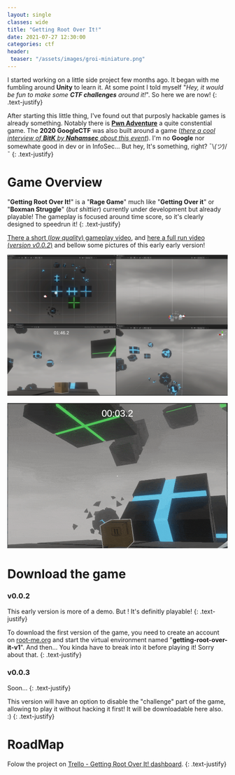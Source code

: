 ```yaml
---
layout: single
classes: wide
title: "Getting Root Over It!"
date: 2021-07-27 12:30:00
categories: ctf
header:
 teaser: "/assets/images/groi-miniature.png"
---
```


I started working on a little side project few months ago. It began with me fumbling around **Unity** to learn it. At some point I told myself "_Hey, it would be fun to make some **CTF challenges** around it!_". So here we are now!
{: .text-justify}

After starting this little thing, I've found out that purposly hackable games is already something. Notably there is **[Pwn Adventure][pwn_adventure]** a quite constential game. The **2020 GoogleCTF** was also built around a game (_[there a cool interview of **BitK** by **Nahamsec** about this event][yt_bitk_nahamsec]_). I'm no **Google** nor somewhate good in dev or in InfoSec... But hey, It's something, right? ¯\\_(ツ)_/¯
{: .text-justify}

# Game Overview

"**Getting Root Over It!**" is a "**Rage Game**" much like "**Getting Over it**" or "**Boxman Struggle**" (_but shittier_) currently under development but already playable! The gameplay is focused around time score, so it's clearly designed to speedrun it!
{: .text-justify}

[There a short (_low quality_) gameplay video][groi_gameplay_preview], and [here a full run video (_version v0.0.2_)][groi_first_run] and bellow some pictures of this early early version!

[![alt](/assets/images/posts_img/groi-dev-image01.png)](/assets/images/posts_img/groi-dev-image01.png)

[![alt](/assets/images/posts_img/getting-root-over-it-v2-preview-low.gif)](/assets/images/posts_img/getting-root-over-it-v2-preview-low.gif)


# Download the game

### v0.0.2

This early version is more of a demo. But ! It's definitly playable!
{: .text-justify}

To download the first version of the game, you need to create an account on [root-me.org][root-me_org] and start the virtual environment named "**getting-root-over-it-v1**". And then... You kinda have to break into it before playing it! Sorry about that.
{: .text-justify}

### v0.0.3

Soon...
{: .text-justify}

This version will have an option to disable the "challenge" part of the game, allowing to play it without hacking it first! It will be downloadable here also. :)
{: .text-justify}

# RoadMap

Folow the project on [Trello - Getting Root Over It! dashboard][groi_trello].
{: .text-justify}


[groi_trello]:https://trello.com/b/Q2jmzYpJ/unity-chall
[getting-root-over-it-v0.0.2]:/assets/games/goit/groi_windows_v0.0.2.7z
[root-me_org]:https://www.root-me.org
[yt_bitk_nahamsec]:https://www.youtube.com/watch?v=p3_rTRwaiOY
[groi_gameplay_preview]:/assets/images/posts_img/groi-preview.mp4
[groi_first_run]:/assets/images/posts_img/Getting-root-Over-It-v0.0.2-first_run.mp4
[pwn_adventure]:https://www.pwnadventure.com/